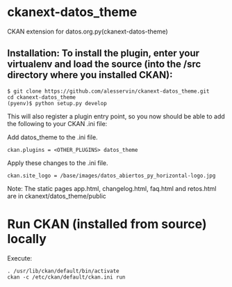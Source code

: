 # ckanext-datos_theme

CKAN extension for datos.org.py(ckanext-datos-theme)

## Installation: To install the plugin, enter your virtualenv and load the source (into the /src directory where you installed CKAN):
```
$ git clone https://github.com/alesservin/ckanext-datos_theme.git
cd ckanext-datos_theme
(pyenv)$ python setup.py develop
```
This will also register a plugin entry point, so you now should be able to add the following to your CKAN .ini file:

Add datos_theme to the .ini file.
```
ckan.plugins = <OTHER_PLUGINS> datos_theme
```
Apply these changes to the .ini file.
```
ckan.site_logo = /base/images/datos_abiertos_py_horizontal-logo.jpg
```

Note: The static pages app.html, changelog.html, faq.html and retos.html are in ckanext/datos_theme/public

# Run CKAN (installed from source) locally
Execute:

```
. /usr/lib/ckan/default/bin/activate
ckan -c /etc/ckan/default/ckan.ini run
```